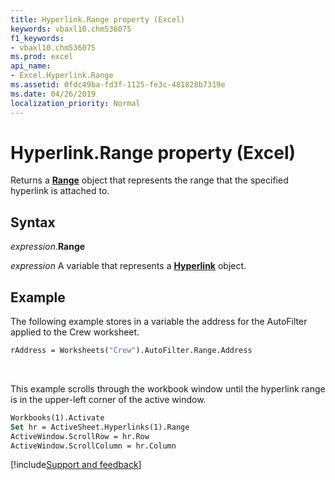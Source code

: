 ```yaml
---
title: Hyperlink.Range property (Excel)
keywords: vbaxl10.chm536075
f1_keywords:
- vbaxl10.chm536075
ms.prod: excel
api_name:
- Excel.Hyperlink.Range
ms.assetid: 0fdc49ba-fd3f-1125-fe3c-481828b7319e
ms.date: 04/26/2019
localization_priority: Normal
---
```



# Hyperlink.Range property (Excel)

Returns a **[Range](Excel.Range(object).md)** object that represents the range that the specified hyperlink is attached to.


## Syntax

_expression_.**Range**

_expression_ A variable that represents a **[Hyperlink](Excel.Hyperlink.md)** object.


## Example

The following example stores in a variable the address for the AutoFilter applied to the Crew worksheet.

```vb
rAddress = Worksheets("Crew").AutoFilter.Range.Address
```

<br/>

This example scrolls through the workbook window until the hyperlink range is in the upper-left corner of the active window.

```vb
Workbooks(1).Activate 
Set hr = ActiveSheet.Hyperlinks(1).Range 
ActiveWindow.ScrollRow = hr.Row 
ActiveWindow.ScrollColumn = hr.Column
```



[!include[Support and feedback](~/includes/feedback-boilerplate.md)]